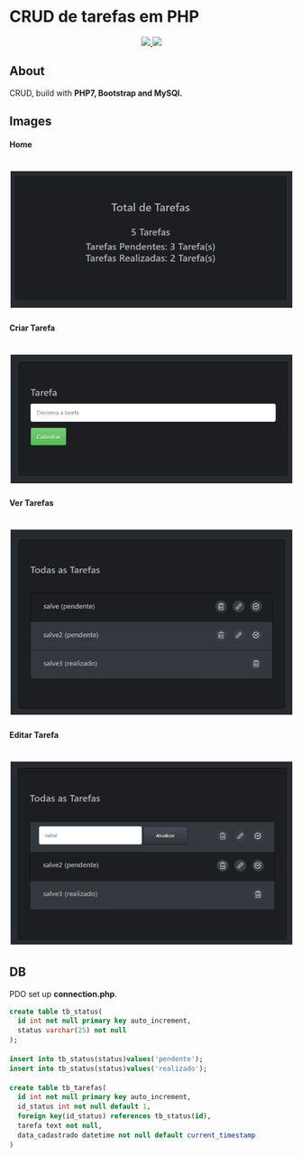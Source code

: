 # CRUD de tarefas em PHP



<p align="center">
    <a target="__blank" href="#">
      <img src="https://img.shields.io/badge/status-in%20progress-brightgreen"/>
    </a>  
    <a target="__blank" href="https://opensource.org/licenses/MIT">
      <img src="https://img.shields.io/badge/license-MIT-blue"/>
    </a>
</p>

## About 

CRUD, build with **PHP7, Bootstrap and MySQl.**

## Images


#### Home

<h1 align="center">
  <img src="./images/home.png" alt="home" width="500">
</h1>

#### Criar Tarefa

<h1 align="center">
  <img src="./images/create.png" alt="create" width="500">
</h1>

#### Ver Tarefas

<h1 align="center">
  <img src="./images/read.png" alt="read" width="500">
</h1>

#### Editar Tarefa

<h1 align="center">
  <img src="./images/update.png" alt="update" width="500">
</h1>

## DB

PDO set up **connection.php**.

```sql
create table tb_status(
  id int not null primary key auto_increment,
  status varchar(25) not null
);

insert into tb_status(status)values('pendente');
insert into tb_status(status)values('realizado');

create table tb_tarefas(
  id int not null primary key auto_increment,
  id_status int not null default 1,
  foreign key(id_status) references tb_status(id),
  tarefa text not null,
  data_cadastrado datetime not null default current_timestamp
)
```
